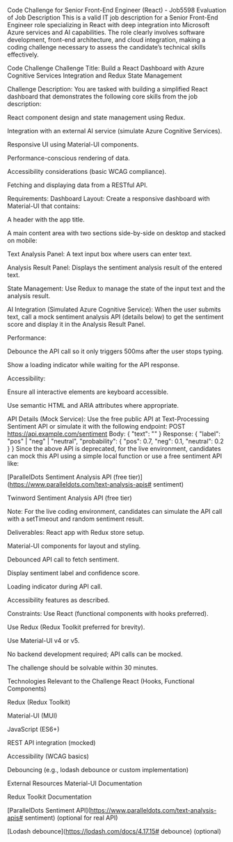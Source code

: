 Code Challenge for Senior Front-End Engineer (React) - Job5598
Evaluation of Job Description
This is a valid IT job description for a Senior Front-End Engineer role specializing in React with deep integration into Microsoft Azure services and AI capabilities. The role clearly involves software development, front-end architecture, and cloud integration, making a coding challenge necessary to assess the candidate’s technical skills effectively.

Code Challenge
Challenge Title:
Build a React Dashboard with Azure Cognitive Services Integration and Redux State Management

Challenge Description:
You are tasked with building a simplified React dashboard that demonstrates the following core skills from the job description:

React component design and state management using Redux.

Integration with an external AI service (simulate Azure Cognitive Services).

Responsive UI using Material-UI components.

Performance-conscious rendering of data.

Accessibility considerations (basic WCAG compliance).

Fetching and displaying data from a RESTful API.

Requirements:
Dashboard Layout:
Create a responsive dashboard with Material-UI that contains:

A header with the app title.

A main content area with two sections side-by-side on desktop and stacked on mobile:

Text Analysis Panel: A text input box where users can enter text.

Analysis Result Panel: Displays the sentiment analysis result of the entered text.

State Management:
Use Redux to manage the state of the input text and the analysis result.

AI Integration (Simulated Azure Cognitive Service):
When the user submits text, call a mock sentiment analysis API (details below) to get the sentiment score and display it in the Analysis Result Panel.

Performance:

Debounce the API call so it only triggers 500ms after the user stops typing.

Show a loading indicator while waiting for the API response.

Accessibility:

Ensure all interactive elements are keyboard accessible.

Use semantic HTML and ARIA attributes where appropriate.

API Details (Mock Service):
Use the free public API at Text-Processing Sentiment API or simulate it with the following endpoint: POST https://api.example.com/sentiment Body: { "text": "<user input>" } Response: { "label": "pos" | "neg" | "neutral", "probability": { "pos": 0.7, "neg": 0.1, "neutral": 0.2 } } Since the above API is deprecated, for the live environment, candidates can mock this API using a simple local function or use a free sentiment API like:

[ParallelDots Sentiment Analysis API (free tier)](https://www.paralleldots.com/text-analysis-apis# sentiment)

Twinword Sentiment Analysis API (free tier)

Note: For the live coding environment, candidates can simulate the API call with a setTimeout and random sentiment result.

Deliverables:
React app with Redux store setup.

Material-UI components for layout and styling.

Debounced API call to fetch sentiment.

Display sentiment label and confidence score.

Loading indicator during API call.

Accessibility features as described.

Constraints:
Use React (functional components with hooks preferred).

Use Redux (Redux Toolkit preferred for brevity).

Use Material-UI v4 or v5.

No backend development required; API calls can be mocked.

The challenge should be solvable within 30 minutes.

Technologies Relevant to the Challenge
React (Hooks, Functional Components)

Redux (Redux Toolkit)

Material-UI (MUI)

JavaScript (ES6+)

REST API integration (mocked)

Accessibility (WCAG basics)

Debouncing (e.g., lodash debounce or custom implementation)

External Resources
Material-UI Documentation

Redux Toolkit Documentation

[ParallelDots Sentiment API](https://www.paralleldots.com/text-analysis-apis# sentiment) (optional for real API)

[Lodash debounce](https://lodash.com/docs/4.17.15# debounce) (optional)
